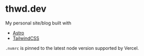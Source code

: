 # thwd.dev

My personal site/blog built with

- [Astro](https://astro.build)
- [TailwindCSS](https://tailwindcss.com)

`.nvmrc` is pinned to the latest node version supported by Vercel.
